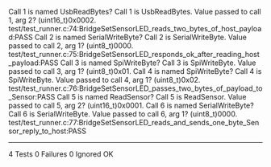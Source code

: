Call 1 is named UsbReadBytes? Call 1 is UsbReadBytes.
Value passed to call 1, arg 2? (uint16_t)0x0002.
test/test_runner.c:74:BridgeSetSensorLED_reads_two_bytes_of_host_payload:PASS
Call 2 is named SerialWriteByte? Call 2 is SerialWriteByte.
Value passed to call 2, arg 1? (uint8_t)0000.
test/test_runner.c:75:BridgeSetSensorLED_responds_ok_after_reading_host_payload:PASS
Call 3 is named SpiWriteByte? Call 3 is SpiWriteByte.
Value passed to call 3, arg 1? (uint8_t)0x01.
Call 4 is named SpiWriteByte? Call 4 is SpiWriteByte.
Value passed to call 4, arg 1? (uint8_t)0x02.
test/test_runner.c:76:BridgeSetSensorLED_passes_two_bytes_of_payload_to_Sensor:PASS
Call 5 is named ReadSensor? Call 5 is ReadSensor.
Value passed to call 5, arg 2? (uint16_t)0x0001.
Call 6 is named SerialWriteByte? Call 6 is SerialWriteByte.
Value passed to call 6, arg 1? (uint8_t)0000.
test/test_runner.c:77:BridgeSetSensorLED_reads_and_sends_one_byte_Sensor_reply_to_host:PASS

-----------------------
4 Tests 0 Failures 0 Ignored 
OK
